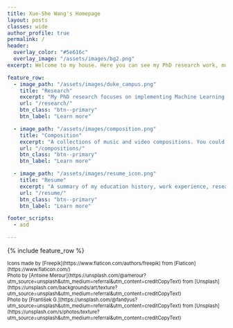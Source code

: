```yaml
---
title: Xue-She Wang's Homepage
layout: posts
classes: wide
author_profile: true
permalink: /
header:
  overlay_color: "#5e616c"
  overlay_image: "/assets/images/bg2.png"
excerpt: Welcome to my house. Here you can see my PhD research work, music & video compositions, resume, and blog.

feature_row:
  - image_path: "/assets/images/duke_campus.png"
    title: "Research"
    excerpt: "My PhD research focuses on implementing Machine Learning and Reinforcement Learning methods to nonlinear dynamical systems."
    url: "/research/"
    btn_class: "btn--primary"
    btn_label: "Learn more"

  - image_path: "/assets/images/composition.png"
    title: "Composition"
    excerpt: "A collections of music and video compositions. You could also find them from my [bilibili page](https://https://space.bilibili.com/2724886). <br><br>"
    url: "/compositions/"
    btn_class: "btn--primary"
    btn_label: "Learn more"

  - image_path: "/assets/images/resume_icon.png"
    title: "Resume"
    excerpt: "A summary of my education history, work experience, research projects, extracurricular activities, publications and skills."
    url: "/resume/"
    btn_class: "btn--primary"
    btn_label: "Learn more"

footer_scripts:
  - asd

---
```


{% include feature_row %}

<span style="font-size:0.8em">
Icons made by [Freepik](https://www.flaticon.com/authors/freepik) from [Flaticon](https://www.flaticon.com/) <br>Photo by [Antoine Merour](https://unsplash.com/@amerour?utm_source=unsplash&utm_medium=referral&utm_content=creditCopyText) from [Unsplash](https://unsplash.com/backgrounds/art/texture?utm_source=unsplash&utm_medium=referral&utm_content=creditCopyText) <br>Photo by [František G.](https://unsplash.com/@fandyus?utm_source=unsplash&utm_medium=referral&utm_content=creditCopyText) from [Unsplash](https://unsplash.com/s/photos/texture?utm_source=unsplash&utm_medium=referral&utm_content=creditCopyText)</span>





